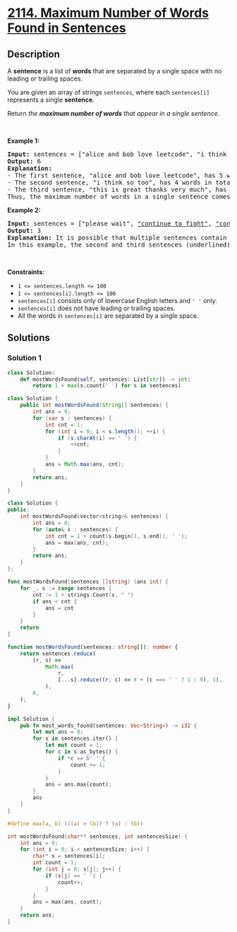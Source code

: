 # [2114. Maximum Number of Words Found in Sentences](https://leetcode.com/problems/maximum-number-of-words-found-in-sentences)


## Description

<p>A <strong>sentence</strong> is a list of <strong>words</strong> that are separated by a single space&nbsp;with no leading or trailing spaces.</p>

<p>You are given an array of strings <code>sentences</code>, where each <code>sentences[i]</code> represents a single <strong>sentence</strong>.</p>

<p>Return <em>the <strong>maximum number of words</strong> that appear in a single sentence</em>.</p>

<p>&nbsp;</p>
<p><strong class="example">Example 1:</strong></p>

<pre>
<strong>Input:</strong> sentences = [&quot;alice and bob love leetcode&quot;, &quot;i think so too&quot;, <u>&quot;this is great thanks very much&quot;</u>]
<strong>Output:</strong> 6
<strong>Explanation:</strong> 
- The first sentence, &quot;alice and bob love leetcode&quot;, has 5 words in total.
- The second sentence, &quot;i think so too&quot;, has 4 words in total.
- The third sentence, &quot;this is great thanks very much&quot;, has 6 words in total.
Thus, the maximum number of words in a single sentence comes from the third sentence, which has 6 words.
</pre>

<p><strong class="example">Example 2:</strong></p>

<pre>
<strong>Input:</strong> sentences = [&quot;please wait&quot;, <u>&quot;continue to fight&quot;</u>, <u>&quot;continue to win&quot;</u>]
<strong>Output:</strong> 3
<strong>Explanation:</strong> It is possible that multiple sentences contain the same number of words. 
In this example, the second and third sentences (underlined) have the same number of words.
</pre>

<p>&nbsp;</p>
<p><strong>Constraints:</strong></p>

<ul>
	<li><code>1 &lt;= sentences.length &lt;= 100</code></li>
	<li><code>1 &lt;= sentences[i].length &lt;= 100</code></li>
	<li><code>sentences[i]</code> consists only of lowercase English letters and <code>&#39; &#39;</code> only.</li>
	<li><code>sentences[i]</code> does not have leading or trailing spaces.</li>
	<li>All the words in <code>sentences[i]</code> are separated by a single space.</li>
</ul>

## Solutions

### Solution 1

<!-- tabs:start -->

```python
class Solution:
    def mostWordsFound(self, sentences: List[str]) -> int:
        return 1 + max(s.count(' ') for s in sentences)
```

```java
class Solution {
    public int mostWordsFound(String[] sentences) {
        int ans = 0;
        for (var s : sentences) {
            int cnt = 1;
            for (int i = 0; i < s.length(); ++i) {
                if (s.charAt(i) == ' ') {
                    ++cnt;
                }
            }
            ans = Math.max(ans, cnt);
        }
        return ans;
    }
}
```

```cpp
class Solution {
public:
    int mostWordsFound(vector<string>& sentences) {
        int ans = 0;
        for (auto& s : sentences) {
            int cnt = 1 + count(s.begin(), s.end(), ' ');
            ans = max(ans, cnt);
        }
        return ans;
    }
};
```

```go
func mostWordsFound(sentences []string) (ans int) {
	for _, s := range sentences {
		cnt := 1 + strings.Count(s, " ")
		if ans < cnt {
			ans = cnt
		}
	}
	return
}
```

```ts
function mostWordsFound(sentences: string[]): number {
    return sentences.reduce(
        (r, s) =>
            Math.max(
                r,
                [...s].reduce((r, c) => r + (c === ' ' ? 1 : 0), 1),
            ),
        0,
    );
}
```

```rust
impl Solution {
    pub fn most_words_found(sentences: Vec<String>) -> i32 {
        let mut ans = 0;
        for s in sentences.iter() {
            let mut count = 1;
            for c in s.as_bytes() {
                if *c == b' ' {
                    count += 1;
                }
            }
            ans = ans.max(count);
        }
        ans
    }
}
```

```c
#define max(a, b) (((a) > (b)) ? (a) : (b))

int mostWordsFound(char** sentences, int sentencesSize) {
    int ans = 0;
    for (int i = 0; i < sentencesSize; i++) {
        char* s = sentences[i];
        int count = 1;
        for (int j = 0; s[j]; j++) {
            if (s[j] == ' ') {
                count++;
            }
        }
        ans = max(ans, count);
    }
    return ans;
}
```

<!-- tabs:end -->

<!-- end -->
